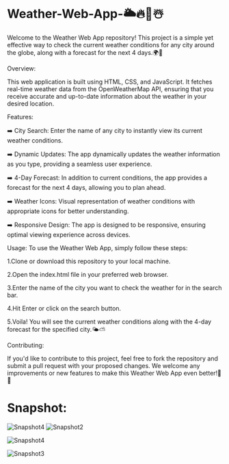 # Weather-Web-App-🌥️🔥🌈☃️

Welcome to the Weather Web App repository! This project is a simple yet effective way to check the current weather conditions for any city around the globe, along with a forecast for the next 4 days.🌍📅

Overview:

This web application is built using HTML, CSS, and JavaScript. It fetches real-time weather data from the OpenWeatherMap API, ensuring that you receive accurate and up-to-date information about the weather in your desired location.

Features:

➡️ City Search: Enter the name of any city to instantly view its current weather conditions.

➡️ Dynamic Updates: The app dynamically updates the weather information as you type, providing a seamless user experience.

➡️ 4-Day Forecast: In addition to current conditions, the app provides a forecast for the next 4 days, allowing you to plan ahead.

➡️ Weather Icons: Visual representation of weather conditions with appropriate icons for better understanding.

➡️ Responsive Design: The app is designed to be responsive, ensuring optimal viewing experience across devices.


Usage:
To use the Weather Web App, simply follow these steps:

1.Clone or download this repository to your local machine.

2.Open the index.html file in your preferred web browser.

3.Enter the name of the city you want to check the weather for in the search bar.

4.Hit Enter or click on the search button.

5.Voila! You will see the current weather conditions along with the 4-day forecast for the specified city.🌤️⛅

Contributing:

If you'd like to contribute to this project, feel free to fork the repository and submit a pull request with your proposed changes. We welcome any improvements or new features to make this Weather Web App even better!🚀🙌

# Snapshot:

![Snapshot4](https://github.com/Chetan-Vilas-Pawar/Weather-Web-App-/assets/163544059/005a6f9a-e3c4-4ea9-a0b7-1c2330ecc06e)
![Snapshot2](https://github.com/Chetan-Vilas-Pawar/Weather-Web-App-/assets/163544059/2f55471a-3c0e-4883-98ce-706a7e47d285)

![Snapshot4](https://github.com/Chetan-Vilas-Pawar/Weather-Web-App-/assets/163544059/718d0246-3f6b-4d3a-9308-5be10f5c4249)

![Snapshot3](https://github.com/Chetan-Vilas-Pawar/Weather-Web-App-/assets/163544059/0bf7b91c-ada2-426a-9c37-aba1f816a341)
